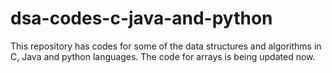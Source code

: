 # dsa-codes-c-java-and-python
This repository has codes for some of the data structures and algorithms in C, Java and python languages.
The code for arrays is being updated now.
